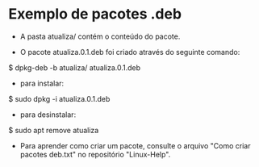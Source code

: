 # Exemplo de pacotes .deb

- A pasta atualiza/ contém o conteúdo do pacote.

- O pacote atualiza.0.1.deb foi criado através do seguinte comando:

$ dpkg-deb -b atualiza/ atualiza.0.1.deb

- para instalar:

$ sudo dpkg -i atualiza.0.1.deb

- para desinstalar:

$ sudo apt remove atualiza

- Para aprender como criar um pacote, consulte o arquivo "Como criar pacotes deb.txt" no repositório "Linux-Help".

